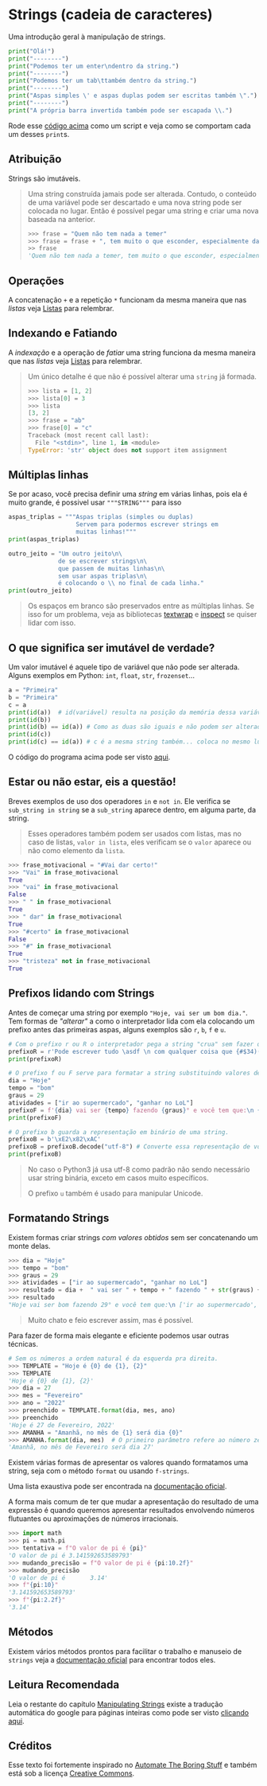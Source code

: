 # Strings (cadeia de caracteres)

Uma introdução geral à manipulação de strings.

```python
print("Olá!")
print("--------")
print("Podemos ter um enter\ndentro da string.")
print("--------")
print("Podemos ter um tab\ttambém dentro da string.")
print("--------")
print("Aspas simples \' e aspas duplas podem ser escritas também \".")
print("--------")
print("A própria barra invertida também pode ser escapada \\.")
```

Rode esse [código acima](prints.py) como um script e veja como se comportam cada um desses `print`s.

## Atribuição

Strings são imutáveis.

> Uma string construída jamais pode ser alterada.
> Contudo, o conteúdo de uma variável pode ser descartado e uma nova string pode ser colocada no lugar.
> Então é possível pegar uma string e criar uma nova baseada na anterior.
>
> ```python
> >>> frase = "Quem não tem nada a temer"
> >>> frase = frase + ", tem muito o que esconder, especialmente das pessoas que tem algo a temer."
> >> frase
> 'Quem não tem nada a temer, tem muito o que esconder, especialmente das pessoas que tem algo a temer.'
> ```

## Operações

A concatenação `+` e a repetição `*` funcionam da mesma maneira que nas _listas_ veja [Listas](../listas/listas.md) para relembrar.

## Indexando e Fatiando

A _indexação_ e a operação de _fatiar_ uma string funciona da mesma maneira que nas _listas_ veja [Listas](../listas/listas.md) para relembrar.

> Um único detalhe é que não é possível alterar uma `string` já formada.
>
> ```python
> >>> lista = [1, 2]
> >>> lista[0] = 3
> >>> lista
> [3, 2]
> >>> frase = "ab"
> >>> frase[0] = "c"
> Traceback (most recent call last):
>   File "<stdin>", line 1, in <module>
> TypeError: 'str' object does not support item assignment
> ```

## Múltiplas linhas

Se por acaso, você precisa definir uma _string_ em várias linhas, pois ela é muito grande, é possivel usar `"""STRING"""` para isso

```python
aspas_triplas = """Aspas triplas (simples ou duplas)
                   Servem para podermos escrever strings em
                   muitas linhas!"""
print(aspas_triplas)

outro_jeito = "Um outro jeito\n\
              de se escrever strings\n\
              que passem de muitas linhas\n\
              sem usar aspas triplas\n\
              é colocando o \\ no final de cada linha."
print(outro_jeito)
```

> Os espaços em branco são preservados entre as múltiplas linhas.
> Se isso for um problema, veja as bibliotecas [textwrap](https://docs.python.org/3/library/textwrap.html) e [inspect](https://docs.python.org/3/library/inspect.html) se quiser lidar com isso.

## O que significa ser imutável de verdade?

Um valor imutável é aquele tipo de variável que não pode ser alterada.
Alguns exemplos em Python: `int`, `float`, `str`, `frozenset`...

```python
a = "Primeira"
b = "Primeira"
c = a
print(id(a))  # id(variável) resulta na posição da memória dessa variável.
print(id(b))
print(id(b) == id(a)) # Como as duas são iguais e não podem ser alteradas, dá pra economizar memória colocando tudo no mesmo lugar
print(id(c))
print(id(c) == id(a)) # c é a mesma string também... coloca no mesmo lugar para economizar memória
```

O código do programa acima pode ser visto [aqui](imutabilidade.py).

## Estar ou não estar, eis a questão!

Breves exemplos de uso dos operadores `in` e `not in`.
Ele verifica se `sub_string in string` se a `sub_string` aparece dentro, em alguma parte, da string.

> Esses operadores também podem ser usados com listas, mas no caso de listas, `valor in lista`, eles verificam se o `valor` aparece ou não como elemento da `lista`.

```python
>>> frase_motivacional = "#Vai dar certo!"
>>> "Vai" in frase_motivacional
True
>>> "vai" in frase_motivacional
False
>>> " " in frase_motivacional
True
>>> " dar" in frase_motivacional
True
>>> "#certo" in frase_motivacional
False
>>> "#" in frase_motivacional
True
>>> "tristeza" not in frase_motivacional
True
```

## Prefixos lidando com Strings

Antes de começar uma string por exemplo `"Hoje, vai ser um bom dia."`.
Tem formas de _"alterar"_ a como o interpretador lida com ela colocando um prefixo antes das primeiras aspas, alguns exemplos são `r`, `b`, `f` e `u`.

```python
# Com o prefixo r ou R o interpretador pega a string "crua" sem fazer qualquer análise ou mudança nos caracteres dela como por exemplo trocar o "\n" por um enter.
prefixoR = r'Pode escrever tudo \asdf \n com qualquer coisa que {#$34)(U*#!@#&*} não vai ser alterado \o12 \hAF'
print(prefixoR)

# O prefixo f ou F serve para formatar a string substituindo valores de dentro dela por resultados de expressões.
dia = "Hoje"
tempo = "bom"
graus = 29
atividades = ["ir ao supermercado", "ganhar no LoL"]
prefixoF = f'{dia} vai ser {tempo} fazendo {graus}° e você tem que:\n {atividades}'
print(prefixoF)

# O prefixo b guarda a representação em binário de uma string.
prefixoB = b'\xE2\x82\xAC'
prefixoB = prefixoB.decode("utf-8") # Converte essa representação de volta em utf-8
print(prefixoB)
```

> No caso o Python3 já usa utf-8 como padrão não sendo necessário usar string binária, exceto em casos muito específicos.
>
> O prefixo `u` também é usado para manipular Unicode.

## Formatando Strings

Existem formas criar strings _com valores obtidos_ sem ser concatenando um monte delas.

```python
>>> dia = "Hoje"
>>> tempo = "bom"
>>> graus = 29
>>> atividades = ["ir ao supermercado", "ganhar no LoL"]
>>> resultado = dia +  " vai ser " + tempo + " fazendo " + str(graus) + "° e você tem que:\n " + str(atividades)
>>> resultado
"Hoje vai ser bom fazendo 29° e você tem que:\n ['ir ao supermercado', 'ganhar no LoL']"
```

> Muito chato e feio escrever assim, mas é possível.

Para fazer de forma mais elegante e eficiente podemos usar outras técnicas.

```python
# Sem os números a ordem natural é da esquerda pra direita.
>>> TEMPLATE = "Hoje é {0} de {1}, {2}"
>>> TEMPLATE
'Hoje é {0} de {1}, {2}'
>>> dia = 27
>>> mes = "Fevereiro"
>>> ano = "2022"
>>> preenchido = TEMPLATE.format(dia, mes, ano)
>>> preenchido
'Hoje é 27 de Fevereiro, 2022'
>>> AMANHA = "Amanhã, no mês de {1} será dia {0}"
>>> AMANHA.format(dia, mes)  # O primeiro parâmetro refere ao número zero.
'Amanhã, no mês de Fevereiro será dia 27'
```

Existem várias formas de apresentar os valores quando formatamos uma string, seja com o método `format` ou usando `f-strings`.

Uma lista exaustiva pode ser encontrada na [documentação oficial](https://docs.python.org/3/library/string.html#custom-string-formatting).

A forma mais comum de ter que mudar a apresentação do resultado de uma expressão é quando queremos apresentar resultados envolvendo números flutuantes ou aproximações de números irracionais.

```python
>>> import math
>>> pi = math.pi
>>> tentativa = f"O valor de pi é {pi}"
'O valor de pi é 3.141592653589793'
>>> mudando_precisão = f"O valor de pi é {pi:10.2f}"
>>> mudando_precisão
'O valor de pi é       3.14'
>>> f"{pi:10}"
'3.141592653589793'
>>> f"{pi:2.2f}"
'3.14'
```

## Métodos

Existem vários métodos prontos para facilitar o trabalho e manuseio de `strings` veja a [documentação oficial](https://docs.python.org/3/library/stdtypes.html#string-methods) para encontrar todos eles.

## Leitura Recomendada

Leia o restante do capítulo [Manipulating Strings](https://automatetheboringstuff.com/2e/chapter6/) existe a tradução automática do google para páginas inteiras como pode ser visto [clicando aqui](https://automatetheboringstuff-com.translate.goog/2e/chapter5/?_x_tr_sl=auto&_x_tr_tl=pt&_x_tr_hl=en&_x_tr_pto=wapp).

## Créditos

Esse texto foi fortemente inspirado no [Automate The Boring Stuff](https://automatetheboringstuff.com/2e/chapter5/) e também está sob a licença [Creative Commons](https://creativecommons.org/licenses/by-nc-sa/3.0/).

```

```
